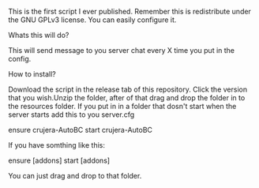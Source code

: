 This is the first script I ever published. Remember this is redistribute under the GNU GPLv3 license.
You can easily configure it.



Whats this will do?

This will send message to you server chat every X time you put in the config.

How to install?

Download the script in the release tab of this repository. Click the version that you wish.Unzip the folder, after of that drag and drop the folder in to the resources folder. If you put in in a folder that dosn't start when the server starts add this to you server.cfg

ensure crujera-AutoBC
start crujera-AutoBC

If you have somthing like this:

ensure [addons]
start [addons]

You can just drag and drop to that folder.
